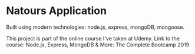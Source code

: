 # Natours Application

Built using modern technologies: node.js, express, mongoDB, mongoose.

This project is part of the online course I've taken at Udemy. Link to the course: Node.js, Express, MongoDB & More: The Complete Bootcamp 2019
